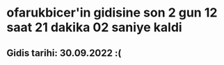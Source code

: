# ofarukbicer'in gidisine son 2 gun 12 saat 21 dakika 02 saniye kaldi

## Gidis tarihi: 30.09.2022 :(
